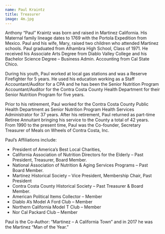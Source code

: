 ```yaml
---
name: Paul Kraintz
title: Treasurer
image: 4m.jpg
---
```


Anthony “Paul” Kraintz was born and raised in Martinez California.  His Maternal family lineage dates to 1769 with the Portola Expedition from Mexico. Paul and his wife, Mary, raised two children who attended Martinez schools.  Paul graduated from Alhambra High School, Class of 1971. He received his Associate Arts Degree from Diablo Valley College and his Bachelor Science Degree – Business Admin. Accounting from Cal State Chico.

During his youth, Paul worked at local gas stations and was a Reserve Firefighter for 5 years.  He used his education working as a Staff Accountant/Auditor for a CPA and he has been the Senior Nutrition Program Accountant/Auditor for the Contra Costa County Health Department for their Senior Nutrition Program for five years.  

Prior to his retirement, Paul worked for the Contra Costa County Public Health Department as Senior Nutrition Program Health Services Administrator for 37 years.  After his retirement, Paul returned as part-time Retiree Annuitant bringing his service to the County a total of 42 years.  From 1990 to the present time, Paul was the Co-founder, Secretary Treasurer of Meals on Wheels of Contra Costa, Inc.

Paul’s Affiliations include:
* President of America’s Best Local Charities, 
* California Association of Nutrition Directors for the Elderly – Past President, Treasurer, Board Member.
* National Association of Nutrition & Aging Services Programs – Past Board Member.
* Martinez Historical Society – Vice President, Membership Chair, Past President 
* Contra Costa County Historical Society – Past Treasurer & Board Member.
* American Political Items Collector – Member
* Diablo A’s Model A Ford Club – Member
* Northern California Model T Club – Member
* Nor Cal Packard Club – Member

Paul is the Co-Author: “Martinez – A California Town” and in 2017 he was the Martinez “Man of the Year.”